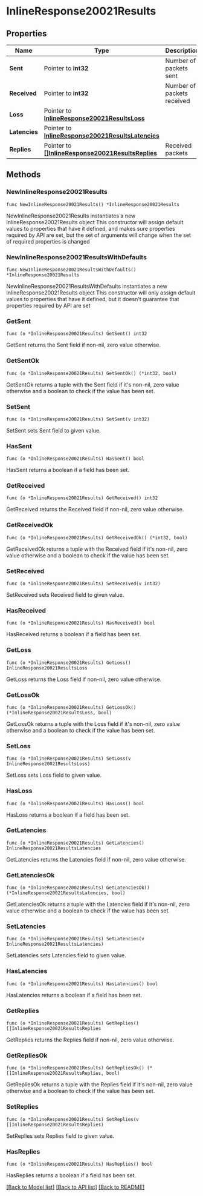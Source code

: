 # InlineResponse20021Results

## Properties

Name | Type | Description | Notes
------------ | ------------- | ------------- | -------------
**Sent** | Pointer to **int32** | Number of packets sent | [optional] 
**Received** | Pointer to **int32** | Number of packets received | [optional] 
**Loss** | Pointer to [**InlineResponse20021ResultsLoss**](InlineResponse20021ResultsLoss.md) |  | [optional] 
**Latencies** | Pointer to [**InlineResponse20021ResultsLatencies**](InlineResponse20021ResultsLatencies.md) |  | [optional] 
**Replies** | Pointer to [**[]InlineResponse20021ResultsReplies**](InlineResponse20021ResultsReplies.md) | Received packets | [optional] 

## Methods

### NewInlineResponse20021Results

`func NewInlineResponse20021Results() *InlineResponse20021Results`

NewInlineResponse20021Results instantiates a new InlineResponse20021Results object
This constructor will assign default values to properties that have it defined,
and makes sure properties required by API are set, but the set of arguments
will change when the set of required properties is changed

### NewInlineResponse20021ResultsWithDefaults

`func NewInlineResponse20021ResultsWithDefaults() *InlineResponse20021Results`

NewInlineResponse20021ResultsWithDefaults instantiates a new InlineResponse20021Results object
This constructor will only assign default values to properties that have it defined,
but it doesn't guarantee that properties required by API are set

### GetSent

`func (o *InlineResponse20021Results) GetSent() int32`

GetSent returns the Sent field if non-nil, zero value otherwise.

### GetSentOk

`func (o *InlineResponse20021Results) GetSentOk() (*int32, bool)`

GetSentOk returns a tuple with the Sent field if it's non-nil, zero value otherwise
and a boolean to check if the value has been set.

### SetSent

`func (o *InlineResponse20021Results) SetSent(v int32)`

SetSent sets Sent field to given value.

### HasSent

`func (o *InlineResponse20021Results) HasSent() bool`

HasSent returns a boolean if a field has been set.

### GetReceived

`func (o *InlineResponse20021Results) GetReceived() int32`

GetReceived returns the Received field if non-nil, zero value otherwise.

### GetReceivedOk

`func (o *InlineResponse20021Results) GetReceivedOk() (*int32, bool)`

GetReceivedOk returns a tuple with the Received field if it's non-nil, zero value otherwise
and a boolean to check if the value has been set.

### SetReceived

`func (o *InlineResponse20021Results) SetReceived(v int32)`

SetReceived sets Received field to given value.

### HasReceived

`func (o *InlineResponse20021Results) HasReceived() bool`

HasReceived returns a boolean if a field has been set.

### GetLoss

`func (o *InlineResponse20021Results) GetLoss() InlineResponse20021ResultsLoss`

GetLoss returns the Loss field if non-nil, zero value otherwise.

### GetLossOk

`func (o *InlineResponse20021Results) GetLossOk() (*InlineResponse20021ResultsLoss, bool)`

GetLossOk returns a tuple with the Loss field if it's non-nil, zero value otherwise
and a boolean to check if the value has been set.

### SetLoss

`func (o *InlineResponse20021Results) SetLoss(v InlineResponse20021ResultsLoss)`

SetLoss sets Loss field to given value.

### HasLoss

`func (o *InlineResponse20021Results) HasLoss() bool`

HasLoss returns a boolean if a field has been set.

### GetLatencies

`func (o *InlineResponse20021Results) GetLatencies() InlineResponse20021ResultsLatencies`

GetLatencies returns the Latencies field if non-nil, zero value otherwise.

### GetLatenciesOk

`func (o *InlineResponse20021Results) GetLatenciesOk() (*InlineResponse20021ResultsLatencies, bool)`

GetLatenciesOk returns a tuple with the Latencies field if it's non-nil, zero value otherwise
and a boolean to check if the value has been set.

### SetLatencies

`func (o *InlineResponse20021Results) SetLatencies(v InlineResponse20021ResultsLatencies)`

SetLatencies sets Latencies field to given value.

### HasLatencies

`func (o *InlineResponse20021Results) HasLatencies() bool`

HasLatencies returns a boolean if a field has been set.

### GetReplies

`func (o *InlineResponse20021Results) GetReplies() []InlineResponse20021ResultsReplies`

GetReplies returns the Replies field if non-nil, zero value otherwise.

### GetRepliesOk

`func (o *InlineResponse20021Results) GetRepliesOk() (*[]InlineResponse20021ResultsReplies, bool)`

GetRepliesOk returns a tuple with the Replies field if it's non-nil, zero value otherwise
and a boolean to check if the value has been set.

### SetReplies

`func (o *InlineResponse20021Results) SetReplies(v []InlineResponse20021ResultsReplies)`

SetReplies sets Replies field to given value.

### HasReplies

`func (o *InlineResponse20021Results) HasReplies() bool`

HasReplies returns a boolean if a field has been set.


[[Back to Model list]](../README.md#documentation-for-models) [[Back to API list]](../README.md#documentation-for-api-endpoints) [[Back to README]](../README.md)


